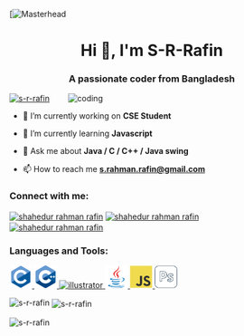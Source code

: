 [![Masterhead](https://png.pngtree.com/thumb_back/fw800/background/20230930/pngtree-web-development-concept-programming-and-coding-illustrated-in-3d-image_13511770.png)
<h1 align="center">Hi 👋, I'm S-R-Rafin</h1>
<h3 align="center">A passionate coder from Bangladesh</h3>
<img align="right" alt="coding" width="400" src="https://media.tenor.com/GfSX-u7VGM4AAAAM/coding.gif">

<p align="left"> <a href="https://github.com/ryo-ma/github-profile-trophy"><img src="https://github-profile-trophy.vercel.app/?username=s-r-rafin" alt="s-r-rafin" /></a> </p>

- 🔭 I’m currently working on **CSE Student**

- 🌱 I’m currently learning **Javascript**

- 💬 Ask me about **Java / C / C++ / Java swing**

- 📫 How to reach me **s.rahman.rafin@gmail.com**

<h3 align="left">Connect with me:</h3>
<p align="left">
<a href="https://fb.com/shahedur rahman rafin" target="blank"><img align="center" src="https://raw.githubusercontent.com/rahuldkjain/github-profile-readme-generator/master/src/images/icons/Social/facebook.svg" alt="shahedur rahman rafin" height="30" width="40" /></a>
<a href="https://instagram.com/shahedur rahman rafin" target="blank"><img align="center" src="https://raw.githubusercontent.com/rahuldkjain/github-profile-readme-generator/master/src/images/icons/Social/instagram.svg" alt="shahedur rahman rafin" height="30" width="40" /></a>
<a href="https://www.hackerrank.com/shahedur rahman rafin" target="blank"><img align="center" src="https://raw.githubusercontent.com/rahuldkjain/github-profile-readme-generator/master/src/images/icons/Social/hackerrank.svg" alt="shahedur rahman rafin" height="30" width="40" /></a>
</p>

<h3 align="left">Languages and Tools:</h3>
<p align="left"> <a href="https://www.cprogramming.com/" target="_blank" rel="noreferrer"> <img src="https://raw.githubusercontent.com/devicons/devicon/master/icons/c/c-original.svg" alt="c" width="40" height="40"/> </a> <a href="https://www.w3schools.com/cpp/" target="_blank" rel="noreferrer"> <img src="https://raw.githubusercontent.com/devicons/devicon/master/icons/cplusplus/cplusplus-original.svg" alt="cplusplus" width="40" height="40"/> </a> <a href="https://www.adobe.com/in/products/illustrator.html" target="_blank" rel="noreferrer"> <img src="https://www.vectorlogo.zone/logos/adobe_illustrator/adobe_illustrator-icon.svg" alt="illustrator" width="40" height="40"/> </a> <a href="https://www.java.com" target="_blank" rel="noreferrer"> <img src="https://raw.githubusercontent.com/devicons/devicon/master/icons/java/java-original.svg" alt="java" width="40" height="40"/> </a> <a href="https://developer.mozilla.org/en-US/docs/Web/JavaScript" target="_blank" rel="noreferrer"> <img src="https://raw.githubusercontent.com/devicons/devicon/master/icons/javascript/javascript-original.svg" alt="javascript" width="40" height="40"/> </a> <a href="https://www.photoshop.com/en" target="_blank" rel="noreferrer"> <img src="https://raw.githubusercontent.com/devicons/devicon/master/icons/photoshop/photoshop-line.svg" alt="photoshop" width="40" height="40"/> </a> </p>

<p><img align="left" src="https://github-readme-stats.vercel.app/api/top-langs?username=s-r-rafin&show_icons=true&locale=en&layout=compact" alt="s-r-rafin" /></p>

<p>&nbsp;<img align="center" src="https://github-readme-stats.vercel.app/api?username=s-r-rafin&show_icons=true&locale=en" alt="s-r-rafin" /></p>

<p><img align="center" src="https://github-readme-streak-stats.herokuapp.com/?user=s-r-rafin&" alt="s-r-rafin" /></p>
